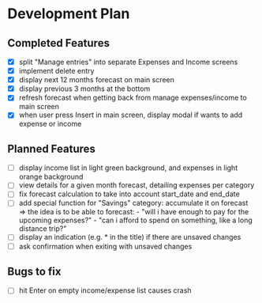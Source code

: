 # Development Plan

## Completed Features

- [X] split "Manage entries" into separate Expenses and Income screens
- [X] implement delete entry
- [X] display next 12 months forecast on main screen
- [X] display previous 3 months at the bottom
- [X] refresh forecast when getting back from manage expenses/income to main screen
- [X] when user press Insert in main screen, display modal if wants to add
      expense or income

## Planned Features
- [ ] display income list in light green background, and expenses in light
      orange background
- [ ] view details for a given month forecast, detailing expenses per category
- [ ] fix forecast calculation to take into account start_date and end_date
- [ ] add special function for "Savings" category: accumulate it on forecast
    => the idea is to be able to forecast:
        - "will i have enough to pay for the upcoming expenses?"
        - "can i afford to spend on something, like a long distance trip?"
- [ ] display an indication (e.g. * in the title) if there are unsaved changes
- [ ] ask confirmation when exiting with unsaved changes

## Bugs to fix

- [ ] hit Enter on empty income/expense list causes crash
